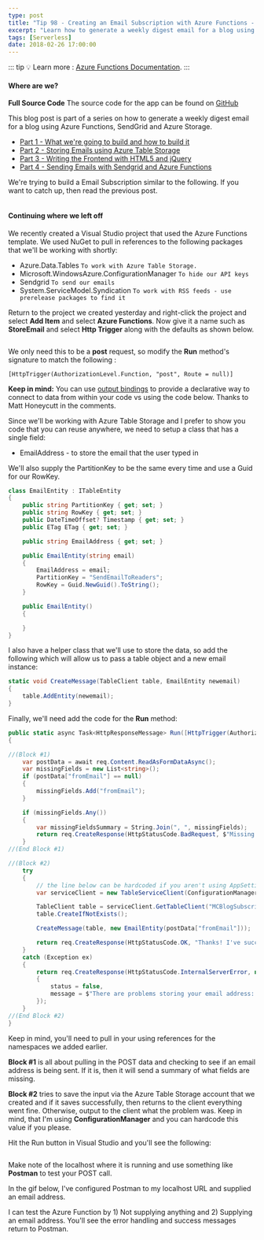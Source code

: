 ```yaml
---
type: post
title: "Tip 98 - Creating an Email Subscription with Azure Functions - Storing Emails"
excerpt: "Learn how to generate a weekly digest email for a blog using Azure Functions, SendGrid and Azure Storage"
tags: [Serverless]
date: 2018-02-26 17:00:00
---
```


::: tip
:bulb: Learn more : [Azure Functions Documentation](https://docs.microsoft.com/azure/azure-functions/?WT.mc_id=docs-azuredevtips).
:::

#### Where are we?

**Full Source Code** The source code for the app can be found on [GitHub](https://github.com/mbcrump/EmailSubscription?WT.mc_id=github-azuredevtips)


This blog post is part of a series on how to generate a weekly digest email for a blog using Azure Functions, SendGrid and Azure Storage.

* [Part 1 - What we're going to build and how to build it](https://microsoft.github.io/AzureTipsAndTricks/blog/tip97.html)
* [Part 2 - Storing Emails using Azure Table Storage](https://microsoft.github.io/AzureTipsAndTricks/blog/tip98.html)
* [Part 3 - Writing the Frontend with HTML5 and jQuery](https://microsoft.github.io/AzureTipsAndTricks/blog/tip99.html)
* [Part 4 - Sending Emails with Sendgrid and Azure Functions](https://microsoft.github.io/AzureTipsAndTricks/blog/tip100.html)

We're trying to build a Email Subscription similar to the following. If you want to catch up, then read the previous post.

<img :src="$withBase('/files/emailsub1.png')">

#### Continuing where we left off

We recently created a Visual Studio project that used the Azure Functions template. We used NuGet to pull in references to the following packages that we'll be working with shortly:

* Azure.Data.Tables `To work with Azure Table Storage.`
* Microsoft.WindowsAzure.ConfigurationManager `To hide our API keys`
* Sendgrid `To send our emails`
* System.ServiceModel.Syndication `To work with RSS feeds - use prerelease packages to find it`

Return to the project we created yesterday and right-click the project and select **Add Item** and select **Azure Functions**. Now give it a name such as **StoreEmail** and select **Http Trigger** along with the defaults as shown below.

<img :src="$withBase('/files/emailsub6.png')">

We only need this to be a **post** request, so modify the **Run** method's signature to match the following :

`[HttpTrigger(AuthorizationLevel.Function, "post", Route = null)]`

**Keep in mind:** You can use [output bindings](https://docs.microsoft.com/azure/azure-functions/functions-triggers-bindings?WT.mc_id=docs-azuredevtips) to provide a declarative way to connect to data from within your code vs using the code below. Thanks to Matt Honeycutt in the comments.

Since we'll be working with Azure Table Storage and I prefer to show you code that you can reuse anywhere, we need to setup a class that has a single field:

* EmailAddress - to store the email that the user typed in

We'll also supply the PartitionKey to be the same every time and use a Guid for our RowKey.

```csharp
class EmailEntity : ITableEntity
{
    public string PartitionKey { get; set; }
    public string RowKey { get; set; }
    public DateTimeOffset? Timestamp { get; set; }
    public ETag ETag { get; set; }

    public string EmailAddress { get; set; }

    public EmailEntity(string email)
    {
        EmailAddress = email;
        PartitionKey = "SendEmailToReaders";
        RowKey = Guid.NewGuid().ToString();
    }

    public EmailEntity()
    {

    }
}

```

I also have a helper class that we'll use to store the data, so add the following which will allow us to pass a table object and a new email instance:

```csharp
static void CreateMessage(TableClient table, EmailEntity newemail)
{
    table.AddEntity(newemail);
}
```

Finally, we'll need add the code for the **Run** method:

```csharp
public static async Task<HttpResponseMessage> Run([HttpTrigger(AuthorizationLevel.Function, "post", Route = null)]HttpRequestMessage req, TraceWriter log)
{

//(Block #1)
    var postData = await req.Content.ReadAsFormDataAsync();
    var missingFields = new List<string>();
    if (postData["fromEmail"] == null)
    {
        missingFields.Add("fromEmail");
    }

    if (missingFields.Any())
    {
        var missingFieldsSummary = String.Join(", ", missingFields);
        return req.CreateResponse(HttpStatusCode.BadRequest, $"Missing field(s): {missingFieldsSummary}");
    }
//(End Block #1)

//(Block #2)
    try
    {
        // the line below can be hardcoded if you aren't using AppSettings
        var serviceClient = new TableServiceClient(ConfigurationManager.AppSettings["TableStorageConnString"]);

        TableClient table = serviceClient.GetTableClient("MCBlogSubscribers");
        table.CreateIfNotExists();

        CreateMessage(table, new EmailEntity(postData["fromEmail"]));

        return req.CreateResponse(HttpStatusCode.OK, "Thanks! I've successfully received your request. "); //
    }
    catch (Exception ex)
    {
        return req.CreateResponse(HttpStatusCode.InternalServerError, new
        {
            status = false,
            message = $"There are problems storing your email address: {ex.GetType()}"
        });
    }
//(End Block #2)
}
```

Keep in mind, you'll need to pull in your using references for the namespaces we added earlier.


**Block #1** is all about pulling in the POST data and checking to see if an email address is being sent. If it is, then it will send a summary of what fields are missing.

**Block #2** tries to save the input via the Azure Table Storage account that we created and if it saves successfully, then returns to the client everything went fine. Otherwise, output to the client what the problem was. Keep in mind, that I'm using **ConfigurationManager** and you can hardcode this value if you please.

Hit the Run button in Visual Studio and you'll see the following:

<img :src="$withBase('/files/emailsub7.png')">

Make note of the localhost where it is running and use something like **Postman** to test your POST call.

In the gif below, I've configured Postman to my localhost URL and supplied an email address.

I can test the Azure Function by 1) Not supplying anything and 2) Supplying an email address. You'll see the error handling and success messages return to Postman.

<img :src="$withBase('/files/emailsub7.gif')">


